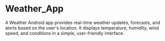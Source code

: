 # Weather_App
A Weather Android app provides real-time weather updates, forecasts, and alerts based on the user's location. It displays temperature, humidity, wind speed, and conditions in a simple, user-friendly interface. 

